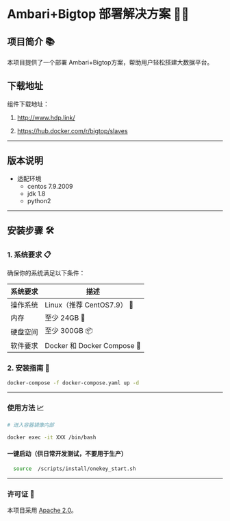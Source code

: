 # Ambari+Bigtop 部署解决方案 🚀✨

## 项目简介 📚

本项目提供了一个部署 Ambari+Bigtop方案，帮助用户轻松搭建大数据平台。

## 下载地址

组件下载地址：

1. http://www.hdp.link/

2. https://hub.docker.com/r/bigtop/slaves

---

## 版本说明

- 适配环境
  - centos 7.9.2009
  - jdk 1.8
  - python2

---

## 安装步骤 🛠️

### 1. 系统要求 📋

确保你的系统满足以下条件：

| **系统要求** | **描述**                     |
|----------|----------------------------|
| 操作系统     | Linux（推荐 CentOS7.9） 🐧     |
| 内存       | 至少 24GB 💾                 |
| 硬盘空间     | 至少 300GB 📦                |
| 软件要求     | Docker 和 Docker Compose 🐳 |

### 2. 安装指南 🚀

   ```bash
   docker-compose -f docker-compose.yaml up -d
   ```

---

### 使用方法 📈

```bash
# 进入容器镜像内部

docker exec -it XXX /bin/bash

```

#### 一键启动（供日常开发测试，不要用于生产）

```bash
  source  /scripts/install/onekey_start.sh 
```

---

### 许可证 📜

本项目采用 [Apache 2.0](LICENSE)。


